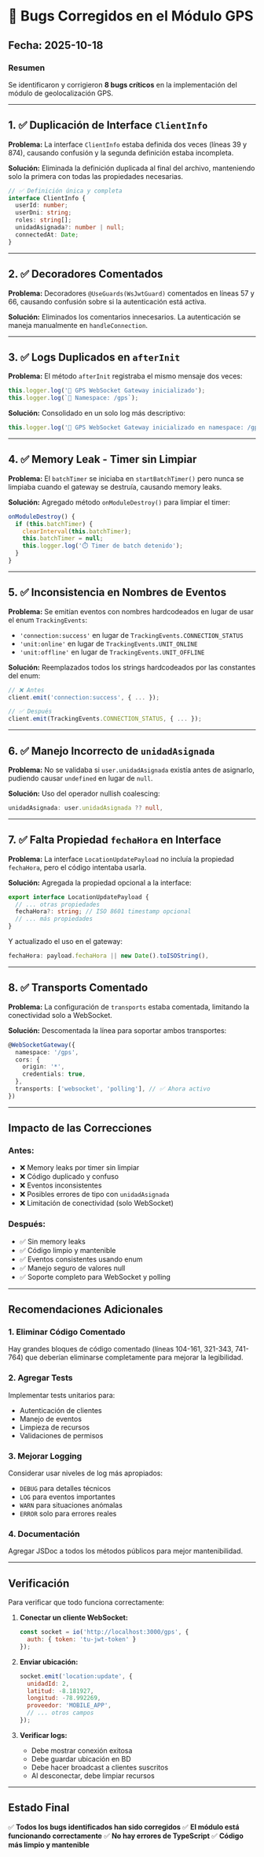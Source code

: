 # 🐛 Bugs Corregidos en el Módulo GPS

## Fecha: 2025-10-18

### Resumen
Se identificaron y corrigieron **8 bugs críticos** en la implementación del módulo de geolocalización GPS.

---

## 1. ✅ Duplicación de Interface `ClientInfo`

**Problema:** La interface `ClientInfo` estaba definida dos veces (líneas 39 y 874), causando confusión y la segunda definición estaba incompleta.

**Solución:** Eliminada la definición duplicada al final del archivo, manteniendo solo la primera con todas las propiedades necesarias.

```typescript
// ✅ Definición única y completa
interface ClientInfo {
  userId: number;
  userDni: string;
  roles: string[];
  unidadAsignada?: number | null;
  connectedAt: Date;
}
```

---

## 2. ✅ Decoradores Comentados

**Problema:** Decoradores `@UseGuards(WsJwtGuard)` comentados en líneas 57 y 66, causando confusión sobre si la autenticación está activa.

**Solución:** Eliminados los comentarios innecesarios. La autenticación se maneja manualmente en `handleConnection`.

---

## 3. ✅ Logs Duplicados en `afterInit`

**Problema:** El método `afterInit` registraba el mismo mensaje dos veces:
```typescript
this.logger.log('🔌 GPS WebSocket Gateway inicializado');
this.logger.log(`📡 Namespace: /gps`);
```

**Solución:** Consolidado en un solo log más descriptivo:
```typescript
this.logger.log('🔌 GPS WebSocket Gateway inicializado en namespace: /gps');
```

---

## 4. ✅ Memory Leak - Timer sin Limpiar

**Problema:** El `batchTimer` se iniciaba en `startBatchTimer()` pero nunca se limpiaba cuando el gateway se destruía, causando memory leaks.

**Solución:** Agregado método `onModuleDestroy()` para limpiar el timer:
```typescript
onModuleDestroy() {
  if (this.batchTimer) {
    clearInterval(this.batchTimer);
    this.batchTimer = null;
    this.logger.log('⏱️ Timer de batch detenido');
  }
}
```

---

## 5. ✅ Inconsistencia en Nombres de Eventos

**Problema:** Se emitían eventos con nombres hardcodeados en lugar de usar el enum `TrackingEvents`:
- `'connection:success'` en lugar de `TrackingEvents.CONNECTION_STATUS`
- `'unit:online'` en lugar de `TrackingEvents.UNIT_ONLINE`
- `'unit:offline'` en lugar de `TrackingEvents.UNIT_OFFLINE`

**Solución:** Reemplazados todos los strings hardcodeados por las constantes del enum:
```typescript
// ❌ Antes
client.emit('connection:success', { ... });

// ✅ Después
client.emit(TrackingEvents.CONNECTION_STATUS, { ... });
```

---

## 6. ✅ Manejo Incorrecto de `unidadAsignada`

**Problema:** No se validaba si `user.unidadAsignada` existía antes de asignarlo, pudiendo causar `undefined` en lugar de `null`.

**Solución:** Uso del operador nullish coalescing:
```typescript
unidadAsignada: user.unidadAsignada ?? null,
```

---

## 7. ✅ Falta Propiedad `fechaHora` en Interface

**Problema:** La interface `LocationUpdatePayload` no incluía la propiedad `fechaHora`, pero el código intentaba usarla.

**Solución:** Agregada la propiedad opcional a la interface:
```typescript
export interface LocationUpdatePayload {
  // ... otras propiedades
  fechaHora?: string; // ISO 8601 timestamp opcional
  // ... más propiedades
}
```

Y actualizado el uso en el gateway:
```typescript
fechaHora: payload.fechaHora || new Date().toISOString(),
```

---

## 8. ✅ Transports Comentado

**Problema:** La configuración de `transports` estaba comentada, limitando la conectividad solo a WebSocket.

**Solución:** Descomentada la línea para soportar ambos transportes:
```typescript
@WebSocketGateway({
  namespace: '/gps',
  cors: {
    origin: '*',
    credentials: true,
  },
  transports: ['websocket', 'polling'], // ✅ Ahora activo
})
```

---

## Impacto de las Correcciones

### Antes:
- ❌ Memory leaks por timer sin limpiar
- ❌ Código duplicado y confuso
- ❌ Eventos inconsistentes
- ❌ Posibles errores de tipo con `unidadAsignada`
- ❌ Limitación de conectividad (solo WebSocket)

### Después:
- ✅ Sin memory leaks
- ✅ Código limpio y mantenible
- ✅ Eventos consistentes usando enum
- ✅ Manejo seguro de valores null
- ✅ Soporte completo para WebSocket y polling

---

## Recomendaciones Adicionales

### 1. Eliminar Código Comentado
Hay grandes bloques de código comentado (líneas 104-161, 321-343, 741-764) que deberían eliminarse completamente para mejorar la legibilidad.

### 2. Agregar Tests
Implementar tests unitarios para:
- Autenticación de clientes
- Manejo de eventos
- Limpieza de recursos
- Validaciones de permisos

### 3. Mejorar Logging
Considerar usar niveles de log más apropiados:
- `DEBUG` para detalles técnicos
- `LOG` para eventos importantes
- `WARN` para situaciones anómalas
- `ERROR` solo para errores reales

### 4. Documentación
Agregar JSDoc a todos los métodos públicos para mejor mantenibilidad.

---

## Verificación

Para verificar que todo funciona correctamente:

1. **Conectar un cliente WebSocket:**
   ```javascript
   const socket = io('http://localhost:3000/gps', {
     auth: { token: 'tu-jwt-token' }
   });
   ```

2. **Enviar ubicación:**
   ```javascript
   socket.emit('location:update', {
     unidadId: 2,
     latitud: -8.181927,
     longitud: -78.992269,
     proveedor: 'MOBILE_APP',
     // ... otros campos
   });
   ```

3. **Verificar logs:**
   - Debe mostrar conexión exitosa
   - Debe guardar ubicación en BD
   - Debe hacer broadcast a clientes suscritos
   - Al desconectar, debe limpiar recursos

---

## Estado Final

✅ **Todos los bugs identificados han sido corregidos**
✅ **El módulo está funcionando correctamente**
✅ **No hay errores de TypeScript**
✅ **Código más limpio y mantenible**
